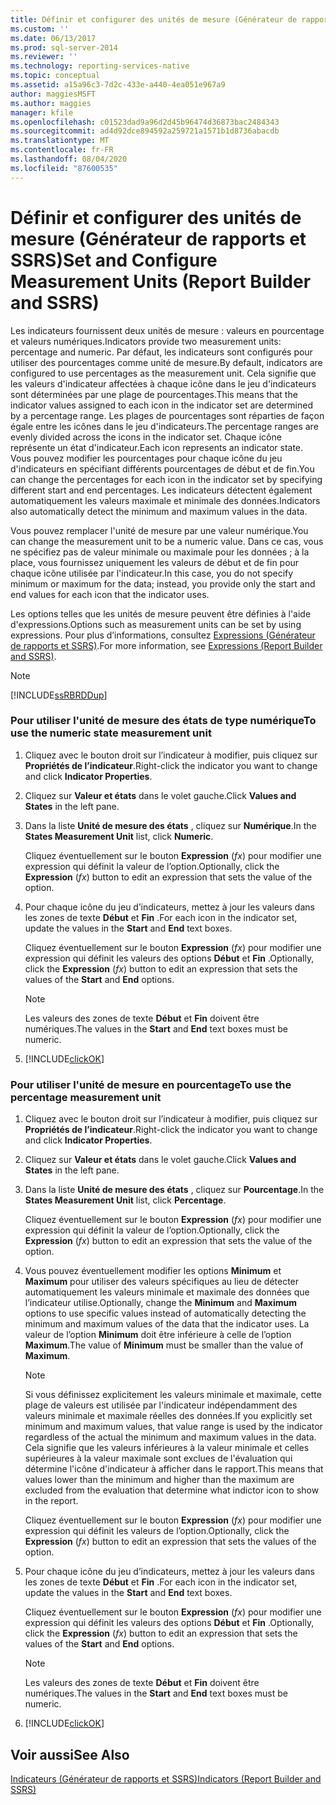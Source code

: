 ```yaml
---
title: Définir et configurer des unités de mesure (Générateur de rapports et SSRS) | Microsoft Docs
ms.custom: ''
ms.date: 06/13/2017
ms.prod: sql-server-2014
ms.reviewer: ''
ms.technology: reporting-services-native
ms.topic: conceptual
ms.assetid: a15a96c3-7d2c-433e-a440-4ea051e967a9
author: maggiesMSFT
ms.author: maggies
manager: kfile
ms.openlocfilehash: c01523dad9a96d2d45b96474d36873bac2484343
ms.sourcegitcommit: ad4d92dce894592a259721a1571b1d8736abacdb
ms.translationtype: MT
ms.contentlocale: fr-FR
ms.lasthandoff: 08/04/2020
ms.locfileid: "87600535"
---
```

# <a name="set-and-configure-measurement-units-report-builder-and-ssrs"></a><span data-ttu-id="7fda0-102">Définir et configurer des unités de mesure (Générateur de rapports et SSRS)</span><span class="sxs-lookup"><span data-stu-id="7fda0-102">Set and Configure Measurement Units (Report Builder and SSRS)</span></span>
  <span data-ttu-id="7fda0-103">Les indicateurs fournissent deux unités de mesure : valeurs en pourcentage et valeurs numériques.</span><span class="sxs-lookup"><span data-stu-id="7fda0-103">Indicators provide two measurement units: percentage and numeric.</span></span> <span data-ttu-id="7fda0-104">Par défaut, les indicateurs sont configurés pour utiliser des pourcentages comme unité de mesure.</span><span class="sxs-lookup"><span data-stu-id="7fda0-104">By default, indicators are configured to use percentages as the measurement unit.</span></span> <span data-ttu-id="7fda0-105">Cela signifie que les valeurs d'indicateur affectées à chaque icône dans le jeu d'indicateurs sont déterminées par une plage de pourcentages.</span><span class="sxs-lookup"><span data-stu-id="7fda0-105">This means that the indicator values assigned to each icon in the indicator set are determined by a percentage range.</span></span> <span data-ttu-id="7fda0-106">Les plages de pourcentages sont réparties de façon égale entre les icônes dans le jeu d'indicateurs.</span><span class="sxs-lookup"><span data-stu-id="7fda0-106">The percentage ranges are evenly divided across the icons in the indicator set.</span></span> <span data-ttu-id="7fda0-107">Chaque icône représente un état d'indicateur.</span><span class="sxs-lookup"><span data-stu-id="7fda0-107">Each icon represents an indicator state.</span></span> <span data-ttu-id="7fda0-108">Vous pouvez modifier les pourcentages pour chaque icône du jeu d'indicateurs en spécifiant différents pourcentages de début et de fin.</span><span class="sxs-lookup"><span data-stu-id="7fda0-108">You can change the percentages for each icon in the indicator set by specifying different start and end percentages.</span></span> <span data-ttu-id="7fda0-109">Les indicateurs détectent également automatiquement les valeurs maximale et minimale des données.</span><span class="sxs-lookup"><span data-stu-id="7fda0-109">Indicators also automatically detect the minimum and maximum values in the data.</span></span>  
  
 <span data-ttu-id="7fda0-110">Vous pouvez remplacer l'unité de mesure par une valeur numérique.</span><span class="sxs-lookup"><span data-stu-id="7fda0-110">You can change the measurement unit to be a numeric value.</span></span> <span data-ttu-id="7fda0-111">Dans ce cas, vous ne spécifiez pas de valeur minimale ou maximale pour les données ; à la place, vous fournissez uniquement les valeurs de début et de fin pour chaque icône utilisée par l'indicateur.</span><span class="sxs-lookup"><span data-stu-id="7fda0-111">In this case, you do not specify minimum or maximum for the data; instead, you provide only the start and end values for each icon that the indicator uses.</span></span>  
  
 <span data-ttu-id="7fda0-112">Les options telles que les unités de mesure peuvent être définies à l'aide d'expressions.</span><span class="sxs-lookup"><span data-stu-id="7fda0-112">Options such as measurement units can be set by using expressions.</span></span> <span data-ttu-id="7fda0-113">Pour plus d’informations, consultez [Expressions &#40;Générateur de rapports et SSRS&#41;](expressions-report-builder-and-ssrs.md).</span><span class="sxs-lookup"><span data-stu-id="7fda0-113">For more information, see [Expressions &#40;Report Builder and SSRS&#41;](expressions-report-builder-and-ssrs.md).</span></span>  
  
> [!NOTE]  
>  [!INCLUDE[ssRBRDDup](../../includes/ssrbrddup-md.md)]  
  
### <a name="to-use-the-numeric-state-measurement-unit"></a><span data-ttu-id="7fda0-114">Pour utiliser l'unité de mesure des états de type numérique</span><span class="sxs-lookup"><span data-stu-id="7fda0-114">To use the numeric state measurement unit</span></span>  
  
1.  <span data-ttu-id="7fda0-115">Cliquez avec le bouton droit sur l’indicateur à modifier, puis cliquez sur **Propriétés de l’indicateur**.</span><span class="sxs-lookup"><span data-stu-id="7fda0-115">Right-click the indicator you want to change and click **Indicator Properties**.</span></span>  
  
2.  <span data-ttu-id="7fda0-116">Cliquez sur **Valeur et états** dans le volet gauche.</span><span class="sxs-lookup"><span data-stu-id="7fda0-116">Click **Values and States** in the left pane.</span></span>  
  
3.  <span data-ttu-id="7fda0-117">Dans la liste **Unité de mesure des états** , cliquez sur **Numérique**.</span><span class="sxs-lookup"><span data-stu-id="7fda0-117">In the **States Measurement Unit** list, click **Numeric**.</span></span>  
  
     <span data-ttu-id="7fda0-118">Cliquez éventuellement sur le bouton **Expression** (*fx*) pour modifier une expression qui définit la valeur de l’option.</span><span class="sxs-lookup"><span data-stu-id="7fda0-118">Optionally, click the **Expression** (*fx*) button to edit an expression that sets the value of the option.</span></span>  
  
4.  <span data-ttu-id="7fda0-119">Pour chaque icône du jeu d’indicateurs, mettez à jour les valeurs dans les zones de texte **Début** et **Fin** .</span><span class="sxs-lookup"><span data-stu-id="7fda0-119">For each icon in the indicator set, update the values in the **Start** and **End** text boxes.</span></span>  
  
     <span data-ttu-id="7fda0-120">Cliquez éventuellement sur le bouton **Expression** (*fx*) pour modifier une expression qui définit les valeurs des options **Début** et **Fin** .</span><span class="sxs-lookup"><span data-stu-id="7fda0-120">Optionally, click the **Expression** (*fx*) button to edit an expression that sets the values of the **Start** and **End** options.</span></span>  
  
    > [!NOTE]  
    >  <span data-ttu-id="7fda0-121">Les valeurs des zones de texte **Début** et **Fin** doivent être numériques.</span><span class="sxs-lookup"><span data-stu-id="7fda0-121">The values in the **Start** and **End** text boxes must be numeric.</span></span>  
  
5.  [!INCLUDE[clickOK](../../includes/clickok-md.md)]  
  
### <a name="to-use-the-percentage-measurement-unit"></a><span data-ttu-id="7fda0-122">Pour utiliser l'unité de mesure en pourcentage</span><span class="sxs-lookup"><span data-stu-id="7fda0-122">To use the percentage measurement unit</span></span>  
  
1.  <span data-ttu-id="7fda0-123">Cliquez avec le bouton droit sur l’indicateur à modifier, puis cliquez sur **Propriétés de l’indicateur**.</span><span class="sxs-lookup"><span data-stu-id="7fda0-123">Right-click the indicator you want to change and click **Indicator Properties**.</span></span>  
  
2.  <span data-ttu-id="7fda0-124">Cliquez sur **Valeur et états** dans le volet gauche.</span><span class="sxs-lookup"><span data-stu-id="7fda0-124">Click **Values and States** in the left pane.</span></span>  
  
3.  <span data-ttu-id="7fda0-125">Dans la liste **Unité de mesure des états** , cliquez sur **Pourcentage**.</span><span class="sxs-lookup"><span data-stu-id="7fda0-125">In the **States Measurement Unit** list, click **Percentage**.</span></span>  
  
     <span data-ttu-id="7fda0-126">Cliquez éventuellement sur le bouton **Expression** (*fx*) pour modifier une expression qui définit la valeur de l’option.</span><span class="sxs-lookup"><span data-stu-id="7fda0-126">Optionally, click the **Expression** (*fx*) button to edit an expression that sets the value of the option.</span></span>  
  
4.  <span data-ttu-id="7fda0-127">Vous pouvez éventuellement modifier les options **Minimum** et **Maximum** pour utiliser des valeurs spécifiques au lieu de détecter automatiquement les valeurs minimale et maximale des données que l’indicateur utilise.</span><span class="sxs-lookup"><span data-stu-id="7fda0-127">Optionally, change the **Minimum** and **Maximum** options to use specific values instead of automatically detecting the minimum and maximum values of the data that the indicator uses.</span></span> <span data-ttu-id="7fda0-128">La valeur de l’option **Minimum** doit être inférieure à celle de l’option **Maximum**.</span><span class="sxs-lookup"><span data-stu-id="7fda0-128">The value of **Minimum** must be smaller than the value of **Maximum**.</span></span>  
  
    > [!NOTE]  
    >  <span data-ttu-id="7fda0-129">Si vous définissez explicitement les valeurs minimale et maximale, cette plage de valeurs est utilisée par l'indicateur indépendamment des valeurs minimale et maximale réelles des données.</span><span class="sxs-lookup"><span data-stu-id="7fda0-129">If you explicitly set minimum and maximum values, that value range is used by the indicator regardless of the actual the minimum and maximum values in the data.</span></span> <span data-ttu-id="7fda0-130">Cela signifie que les valeurs inférieures à la valeur minimale et celles supérieures à la valeur maximale sont exclues de l'évaluation qui détermine l'icône d'indicateur à afficher dans le rapport.</span><span class="sxs-lookup"><span data-stu-id="7fda0-130">This means that values lower than the minimum and higher than the maximum are excluded from the evaluation that determine what indictor icon to show in the report.</span></span>  
  
     <span data-ttu-id="7fda0-131">Cliquez éventuellement sur le bouton **Expression** (*fx*) pour modifier une expression qui définit les valeurs de l’option.</span><span class="sxs-lookup"><span data-stu-id="7fda0-131">Optionally, click the **Expression** (*fx*) button to edit an expression that sets the values of the option.</span></span>  
  
5.  <span data-ttu-id="7fda0-132">Pour chaque icône du jeu d’indicateurs, mettez à jour les valeurs dans les zones de texte **Début** et **Fin** .</span><span class="sxs-lookup"><span data-stu-id="7fda0-132">For each icon in the indicator set, update the values in the **Start** and **End** text boxes.</span></span>  
  
     <span data-ttu-id="7fda0-133">Cliquez éventuellement sur le bouton **Expression** (*fx*) pour modifier une expression qui définit les valeurs des options **Début** et **Fin** .</span><span class="sxs-lookup"><span data-stu-id="7fda0-133">Optionally, click the **Expression** (*fx*) button to edit an expression that sets the values of the **Start** and **End** options.</span></span>  
  
    > [!NOTE]  
    >  <span data-ttu-id="7fda0-134">Les valeurs des zones de texte **Début** et **Fin** doivent être numériques.</span><span class="sxs-lookup"><span data-stu-id="7fda0-134">The values in the **Start** and **End** text boxes must be numeric.</span></span>  
  
6.  [!INCLUDE[clickOK](../../includes/clickok-md.md)]  
  
## <a name="see-also"></a><span data-ttu-id="7fda0-135">Voir aussi</span><span class="sxs-lookup"><span data-stu-id="7fda0-135">See Also</span></span>  
 [<span data-ttu-id="7fda0-136">Indicateurs &#40;Générateur de rapports et SSRS&#41;</span><span class="sxs-lookup"><span data-stu-id="7fda0-136">Indicators &#40;Report Builder and SSRS&#41;</span></span>](indicators-report-builder-and-ssrs.md)  
  
  
